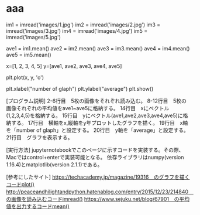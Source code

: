 # aaa
im1 = imread('images/1.jpg')
im2 = imread('images/2.jpg')
im3 = imread('images/3.jpg')
im4 = imread('images/4.jpg')
im5 = imread('images/5.jpg')

ave1 = im1.mean()
ave2 = im2.mean()
ave3 = im3.mean()
ave4 = im4.mean()
ave5 = im5.mean()

x=[1, 2, 3, 4, 5]
y=[ave1, ave2, ave3, ave4, ave5]

plt.plot(x, y, 'o')

plt.xlabel("number of glaph")
plt.ylabel("average")
plt.show()

[プログラム説明]
2-6行目　5枚の画像をそれぞれ読み込む。
8-12行目　5枚の画像それぞれの平均値をave1~ave5に格納する。
14行目　xにベクトル(1,2,3,4,5)を格納する。
15行目　yにベクトル(ave1,ave2,ave3,ave4,ave5)に格納する。
17行目　横軸をx,縦軸をy年プロットしたグラフを描く。
19行目　x軸を「number of glaph」と設定する。
20行目　y軸を「average」と設定する。
21行目　グラフを表示する。

[実行方法]
jupyternotebookでこのページに示すコードを実装する。その際、Macではcontrol+enterで実装可能となる。
依存ライブラリはnumpy(version 1.16.4)とmatplotlib(version 2.1.1)である。

[参考にしたサイト]
https://techacademy.jp/magazine/19316　のグラフを描くコードplot()
http://peaceandhilightandpython.hatenablog.com/entry/2015/12/23/214840　の画像を読み込むコードimread()
https://www.sejuku.net/blog/67901　の平均値を出力するコードmean()
